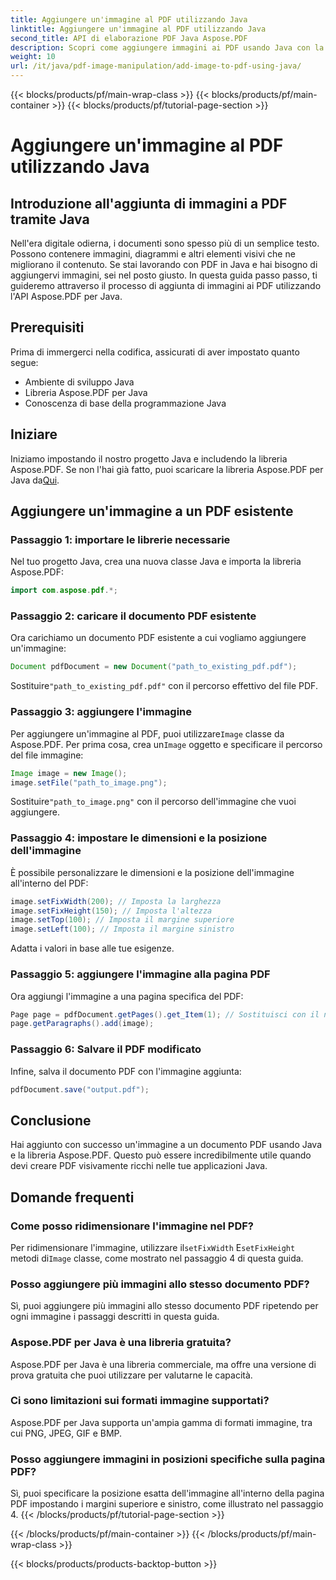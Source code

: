 ```yaml
---
title: Aggiungere un'immagine al PDF utilizzando Java
linktitle: Aggiungere un'immagine al PDF utilizzando Java
second_title: API di elaborazione PDF Java Aspose.PDF
description: Scopri come aggiungere immagini ai PDF usando Java con la nostra guida passo-passo. Migliora i tuoi documenti PDF con elementi visivi senza sforzo.
weight: 10
url: /it/java/pdf-image-manipulation/add-image-to-pdf-using-java/
---
```


{{< blocks/products/pf/main-wrap-class >}}
{{< blocks/products/pf/main-container >}}
{{< blocks/products/pf/tutorial-page-section >}}

# Aggiungere un'immagine al PDF utilizzando Java


## Introduzione all'aggiunta di immagini a PDF tramite Java

Nell'era digitale odierna, i documenti sono spesso più di un semplice testo. Possono contenere immagini, diagrammi e altri elementi visivi che ne migliorano il contenuto. Se stai lavorando con PDF in Java e hai bisogno di aggiungervi immagini, sei nel posto giusto. In questa guida passo passo, ti guideremo attraverso il processo di aggiunta di immagini ai PDF utilizzando l'API Aspose.PDF per Java.

## Prerequisiti

Prima di immergerci nella codifica, assicurati di aver impostato quanto segue:

- Ambiente di sviluppo Java
- Libreria Aspose.PDF per Java
- Conoscenza di base della programmazione Java

## Iniziare

Iniziamo impostando il nostro progetto Java e includendo la libreria Aspose.PDF. Se non l'hai già fatto, puoi scaricare la libreria Aspose.PDF per Java da[Qui](https://releases.aspose.com/pdf/java/).

## Aggiungere un'immagine a un PDF esistente

### Passaggio 1: importare le librerie necessarie

Nel tuo progetto Java, crea una nuova classe Java e importa la libreria Aspose.PDF:

```java
import com.aspose.pdf.*;
```

### Passaggio 2: caricare il documento PDF esistente

Ora carichiamo un documento PDF esistente a cui vogliamo aggiungere un'immagine:

```java
Document pdfDocument = new Document("path_to_existing_pdf.pdf");
```

 Sostituire`"path_to_existing_pdf.pdf"` con il percorso effettivo del file PDF.

### Passaggio 3: aggiungere l'immagine

 Per aggiungere un'immagine al PDF, puoi utilizzare`Image` classe da Aspose.PDF. Per prima cosa, crea un`Image` oggetto e specificare il percorso del file immagine:

```java
Image image = new Image();
image.setFile("path_to_image.png");
```

 Sostituire`"path_to_image.png"` con il percorso dell'immagine che vuoi aggiungere.

### Passaggio 4: impostare le dimensioni e la posizione dell'immagine

È possibile personalizzare le dimensioni e la posizione dell'immagine all'interno del PDF:

```java
image.setFixWidth(200); // Imposta la larghezza
image.setFixHeight(150); // Imposta l'altezza
image.setTop(100); // Imposta il margine superiore
image.setLeft(100); // Imposta il margine sinistro
```

Adatta i valori in base alle tue esigenze.

### Passaggio 5: aggiungere l'immagine alla pagina PDF

Ora aggiungi l'immagine a una pagina specifica del PDF:

```java
Page page = pdfDocument.getPages().get_Item(1); // Sostituisci con il numero di pagina desiderato
page.getParagraphs().add(image);
```

### Passaggio 6: Salvare il PDF modificato

Infine, salva il documento PDF con l'immagine aggiunta:

```java
pdfDocument.save("output.pdf");
```

## Conclusione

Hai aggiunto con successo un'immagine a un documento PDF usando Java e la libreria Aspose.PDF. Questo può essere incredibilmente utile quando devi creare PDF visivamente ricchi nelle tue applicazioni Java.

## Domande frequenti

### Come posso ridimensionare l'immagine nel PDF?

 Per ridimensionare l'immagine, utilizzare il`setFixWidth` E`setFixHeight` metodi di`Image` classe, come mostrato nel passaggio 4 di questa guida.

### Posso aggiungere più immagini allo stesso documento PDF?

Sì, puoi aggiungere più immagini allo stesso documento PDF ripetendo per ogni immagine i passaggi descritti in questa guida.

### Aspose.PDF per Java è una libreria gratuita?

Aspose.PDF per Java è una libreria commerciale, ma offre una versione di prova gratuita che puoi utilizzare per valutarne le capacità.

### Ci sono limitazioni sui formati immagine supportati?

Aspose.PDF per Java supporta un'ampia gamma di formati immagine, tra cui PNG, JPEG, GIF e BMP.

### Posso aggiungere immagini in posizioni specifiche sulla pagina PDF?

Sì, puoi specificare la posizione esatta dell'immagine all'interno della pagina PDF impostando i margini superiore e sinistro, come illustrato nel passaggio 4.
{{< /blocks/products/pf/tutorial-page-section >}}

{{< /blocks/products/pf/main-container >}}
{{< /blocks/products/pf/main-wrap-class >}}

{{< blocks/products/products-backtop-button >}}
